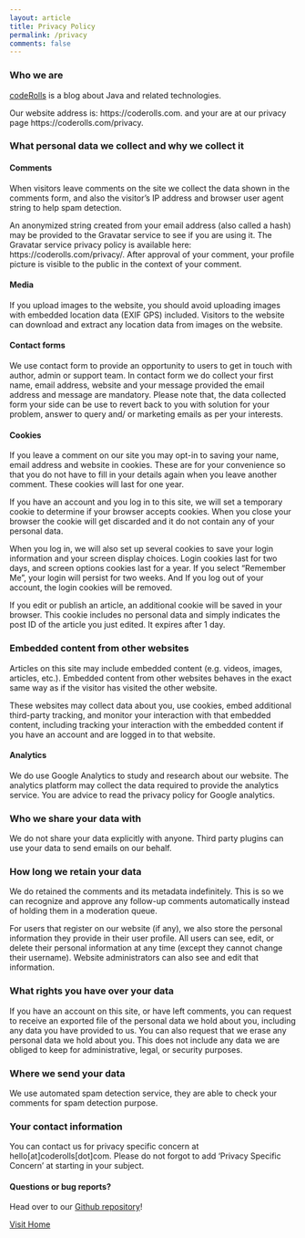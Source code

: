 ```yaml
---
layout: article
title: Privacy Policy
permalink: /privacy
comments: false
---
```


<div class="row justify-content-between">
<!--<div class="col-md-8 pr-5">-->
<div>
<h3>Who we are</h3>
<p><a href="/">codeRolls</a> is a blog about Java and related technologies.</p>

<p>Our website address is: https://coderolls.com. and your are at our privacy page https://coderolls.com/privacy.</p>

<h3>What personal data we collect and why we collect it</h3>
<h4>Comments</h4>
<p>When visitors leave comments on the site we collect the data shown in the comments form, and also the visitor’s IP address and browser user agent string to help spam detection.</p>

<p>An anonymized string created from your email address (also called a hash) may be provided to the Gravatar service to see if you are using it. The Gravatar service privacy policy is available here: https://coderolls.com/privacy/. After approval of your comment, your profile picture is visible to the public in the context of your comment.</p>

<h4>Media</h4>
<p>If you upload images to the website, you should avoid uploading images with embedded location data (EXIF GPS) included. Visitors to the website can download and extract any location data from images on the website.</p>

<h4>Contact forms</h4>
<p>We use contact form to provide an opportunity to users to get in touch with author, admin or support team. In contact form we do collect your first name, email address, website and your message provided the email address and message are mandatory. Please note that, the data collected form your side can be use to revert back to you with solution for your problem, answer to query and/ or marketing emails as per your interests.</p>

<h4>Cookies</h4>
<p>If you leave a comment on our site you may opt-in to saving your name, email address and website in cookies. These are for your convenience so that you do not have to fill in your details again when you leave another comment. These cookies will last for one year.</p>

<p>If you have an account and you log in to this site, we will set a temporary cookie to determine if your browser accepts cookies. When you close your browser the cookie will get discarded and it do not contain any of your personal data.</p>

<p>When you log in, we will also set up several cookies to save your login information and your screen display choices. Login cookies last for two days, and screen options cookies last for a year. If you select “Remember Me”, your login will persist for two weeks. And If you log out of your account, the login cookies will be removed.</p>

<p>If you edit or publish an article, an additional cookie will be saved in your browser. This cookie includes no personal data and simply indicates the post ID of the article you just edited. It expires after 1 day.</p>

<h3>Embedded content from other websites</h3>
<p>Articles on this site may include embedded content (e.g. videos, images, articles, etc.). Embedded content from other websites behaves in the exact same way as if the visitor has visited the other website.</p>

<p>These websites may collect data about you, use cookies, embed additional third-party tracking, and monitor your interaction with that embedded content, including tracking your interaction with the embedded content if you have an account and are logged in to that website.</p>

<h4>Analytics</h4>
<p>We do use Google Analytics to study and research about our website. The analytics platform may collect the data required to provide the analytics service. You are advice to read the privacy policy for Google analytics.</p>

<h3>Who we share your data with</h3>
<p>We do not share your data explicitly with anyone. Third party plugins can use your data to send emails on our behalf.</p>

<h3>How long we retain your data</h3>
<p>We do retained the comments and its metadata indefinitely. This is so we can recognize and approve any follow-up comments automatically instead of holding them in a moderation queue.</p>

<p>For users that register on our website (if any), we also store the personal information they provide in their user profile. All users can see, edit, or delete their personal information at any time (except they cannot change their username). Website administrators can also see and edit that information.</p>

<h3>What rights you have over your data</h3>
<p>If you have an account on this site, or have left comments, you can request to receive an exported file of the personal data we hold about you, including any data you have provided to us. You can also request that we erase any personal data we hold about you. This does not include any data we are obliged to keep for administrative, legal, or security purposes.</p>

<h3>Where we send your data</h3>
<p>We use automated spam detection service, they are able to check your comments for spam detection purpose.</p>

<h3>Your contact information</h3>
<p>You can contact us for privacy specific concern at hello[at]coderolls[dot]com. Please do not forgot to add ‘Privacy Specific Concern’ at starting in your subject.</p>

<h4>Questions or bug reports?</h4>

<p>Head over to our <a href="https://github.com/coderolls/coderolls.github.io">Github repository</a>!</p>

<p><a href="/">Visit Home</a></p>
</div>
</div>